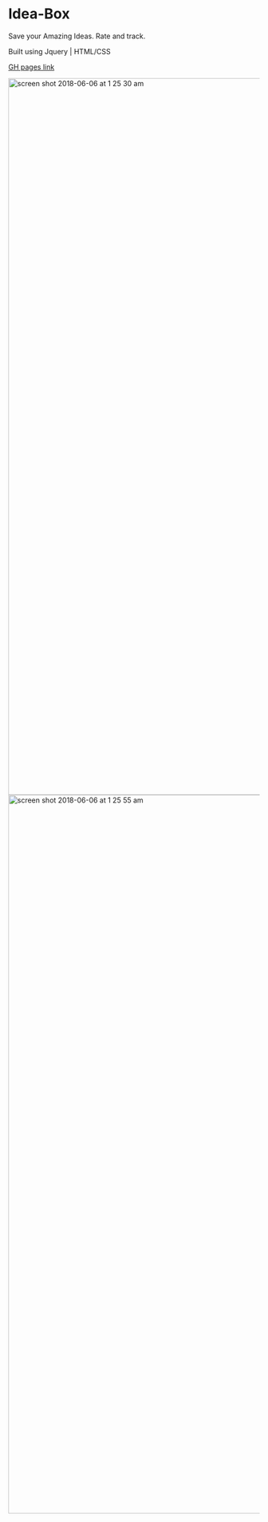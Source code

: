 # Idea-Box

Save your Amazing Ideas.  Rate and track.

Built using Jquery | HTML/CSS

[GH pages link](https://sojurner.github.io/Idea-Box/)


<img width="1436" alt="screen shot 2018-06-06 at 1 25 30 am" src="https://user-images.githubusercontent.com/35910428/41046215-386bafe2-6967-11e8-8b28-1bf4c9db3ac2.png">


<img width="1440" alt="screen shot 2018-06-06 at 1 25 55 am" src="https://user-images.githubusercontent.com/35910428/41046216-38997da0-6967-11e8-9727-c7df3413ce3d.png">
